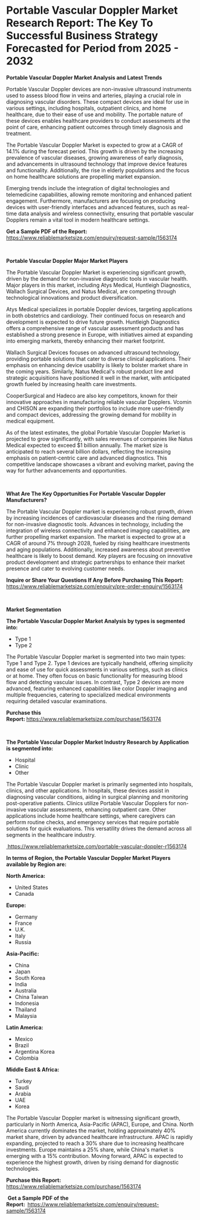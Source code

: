 <p><h1>Portable Vascular Doppler Market Research Report: The Key To Successful Business Strategy Forecasted for Period from 2025 - 2032</h1></p><p><strong>Portable Vascular Doppler Market Analysis and Latest Trends</strong></p>
<p><p>Portable Vascular Doppler devices are non-invasive ultrasound instruments used to assess blood flow in veins and arteries, playing a crucial role in diagnosing vascular disorders. These compact devices are ideal for use in various settings, including hospitals, outpatient clinics, and home healthcare, due to their ease of use and mobility. The portable nature of these devices enables healthcare providers to conduct assessments at the point of care, enhancing patient outcomes through timely diagnosis and treatment.</p><p>The Portable Vascular Doppler Market is expected to grow at a CAGR of 14.1% during the forecast period. This growth is driven by the increasing prevalence of vascular diseases, growing awareness of early diagnosis, and advancements in ultrasound technology that improve device features and functionality. Additionally, the rise in elderly populations and the focus on home healthcare solutions are propelling market expansion. </p><p>Emerging trends include the integration of digital technologies and telemedicine capabilities, allowing remote monitoring and enhanced patient engagement. Furthermore, manufacturers are focusing on producing devices with user-friendly interfaces and advanced features, such as real-time data analysis and wireless connectivity, ensuring that portable vascular Dopplers remain a vital tool in modern healthcare settings.</p></p>
<p><strong>Get a Sample PDF of the Report:&nbsp;</strong> <a href="https://www.reliablemarketsize.com/enquiry/request-sample/1563174?utm_campaign=3217&utm_medium=2&utm_source=Github&utm_content=ia&utm_term=13042025&utm_id=portable-vascular-doppler">https://www.reliablemarketsize.com/enquiry/request-sample/1563174</a></p>
<p>&nbsp;</p>
<p><strong>Portable Vascular Doppler Major Market Players</strong></p>
<p><p>The Portable Vascular Doppler Market is experiencing significant growth, driven by the demand for non-invasive diagnostic tools in vascular health. Major players in this market, including Atys Medical, Huntleigh Diagnostics, Wallach Surgical Devices, and Natus Medical, are competing through technological innovations and product diversification.</p><p>Atys Medical specializes in portable Doppler devices, targeting applications in both obstetrics and cardiology. Their continued focus on research and development is expected to drive future growth. Huntleigh Diagnostics offers a comprehensive range of vascular assessment products and has established a strong presence in Europe, with initiatives aimed at expanding into emerging markets, thereby enhancing their market footprint.</p><p>Wallach Surgical Devices focuses on advanced ultrasound technology, providing portable solutions that cater to diverse clinical applications. Their emphasis on enhancing device usability is likely to bolster market share in the coming years. Similarly, Natus Medical's robust product line and strategic acquisitions have positioned it well in the market, with anticipated growth fueled by increasing health care investments.</p><p>CooperSurgical and Hadeco are also key competitors, known for their innovative approaches in manufacturing reliable vascular Dopplers. Vcomin and CHISON are expanding their portfolios to include more user-friendly and compact devices, addressing the growing demand for mobility in medical equipment.</p><p>As of the latest estimates, the global Portable Vascular Doppler Market is projected to grow significantly, with sales revenues of companies like Natus Medical expected to exceed $1 billion annually. The market size is anticipated to reach several billion dollars, reflecting the increasing emphasis on patient-centric care and advanced diagnostics. This competitive landscape showcases a vibrant and evolving market, paving the way for further advancements and opportunities.</p></p>
<p>&nbsp;</p>
<p><strong>What Are The Key Opportunities For Portable Vascular Doppler Manufacturers?</strong></p>
<p><p>The Portable Vascular Doppler market is experiencing robust growth, driven by increasing incidences of cardiovascular diseases and the rising demand for non-invasive diagnostic tools. Advances in technology, including the integration of wireless connectivity and enhanced imaging capabilities, are further propelling market expansion. The market is expected to grow at a CAGR of around 7% through 2028, fueled by rising healthcare investments and aging populations. Additionally, increased awareness about preventive healthcare is likely to boost demand. Key players are focusing on innovative product development and strategic partnerships to enhance their market presence and cater to evolving customer needs.</p></p>
<p><strong>Inquire or Share Your Questions If Any Before Purchasing This Report:</strong> <a href="https://www.reliablemarketsize.com/enquiry/pre-order-enquiry/1563174?utm_campaign=3217&utm_medium=2&utm_source=Github&utm_content=ia&utm_term=13042025&utm_id=portable-vascular-doppler">https://www.reliablemarketsize.com/enquiry/pre-order-enquiry/1563174</a></p>
<p>&nbsp;</p>
<p><strong>Market Segmentation</strong></p>
<p><strong>The Portable Vascular Doppler Market Analysis by types is segmented into:</strong></p>
<p><ul><li>Type 1</li><li>Type 2</li></ul></p>
<p><p>The Portable Vascular Doppler market is segmented into two main types: Type 1 and Type 2. Type 1 devices are typically handheld, offering simplicity and ease of use for quick assessments in various settings, such as clinics or at home. They often focus on basic functionality for measuring blood flow and detecting vascular issues. In contrast, Type 2 devices are more advanced, featuring enhanced capabilities like color Doppler imaging and multiple frequencies, catering to specialized medical environments requiring detailed vascular examinations.</p></p>
<p><strong>Purchase this Report:&nbsp;</strong><a href="https://www.reliablemarketsize.com/purchase/1563174?utm_campaign=3217&utm_medium=2&utm_source=Github&utm_content=ia&utm_term=13042025&utm_id=portable-vascular-doppler">https://www.reliablemarketsize.com/purchase/1563174</a></p>
<p>&nbsp;</p>
<p><strong>The Portable Vascular Doppler Market Industry Research by Application is segmented into:</strong></p>
<p><ul><li>Hospital</li><li>Clinic</li><li>Other</li></ul></p>
<p><p>The Portable Vascular Doppler market is primarily segmented into hospitals, clinics, and other applications. In hospitals, these devices assist in diagnosing vascular conditions, aiding in surgical planning and monitoring post-operative patients. Clinics utilize Portable Vascular Dopplers for non-invasive vascular assessments, enhancing outpatient care. Other applications include home healthcare settings, where caregivers can perform routine checks, and emergency services that require portable solutions for quick evaluations. This versatility drives the demand across all segments in the healthcare industry.</p></p>
<p><a href="https://www.reliablemarketsize.com/portable-vascular-doppler-r1563174?utm_campaign=3217&utm_medium=2&utm_source=Github&utm_content=ia&utm_term=13042025&utm_id=portable-vascular-doppler">&nbsp;https://www.reliablemarketsize.com/portable-vascular-doppler-r1563174</a></p>
<p><strong>In terms of Region, the Portable Vascular Doppler Market Players available by Region are:</strong></p>
<p>
    <p> <strong> North America: </strong>
        <ul>
            <li>United States</li>
            <li>Canada</li>
        </ul>
        </p> 
    <p> <strong> Europe: </strong>
        <ul>
            <li>Germany</li>
            <li>France</li>
            <li>U.K.</li>
            <li>Italy</li>
            <li>Russia</li>
        </ul>
        </p> 
    <p> <strong> Asia-Pacific: </strong>
        <ul>
            <li>China</li>
            <li>Japan</li>
            <li>South Korea</li>
            <li>India</li>
            <li>Australia</li>
            <li>China Taiwan</li>
            <li>Indonesia</li>
            <li>Thailand</li>
            <li>Malaysia</li>
        </ul>
        </p> 
    <p> <strong> Latin America: </strong>
        <ul>
            <li>Mexico</li>
            <li>Brazil</li>
            <li>Argentina Korea</li>
            <li>Colombia</li>
        </ul>
        </p> 
    <p> <strong> Middle East & Africa: </strong>
        <ul>
            <li>Turkey</li>
            <li>Saudi</li>
            <li>Arabia</li>
            <li>UAE</li>
            <li>Korea</li>
        </ul>
    </p>
    </p>
<p><p>The Portable Vascular Doppler market is witnessing significant growth, particularly in North America, Asia-Pacific (APAC), Europe, and China. North America currently dominates the market, holding approximately 40% market share, driven by advanced healthcare infrastructure. APAC is rapidly expanding, projected to reach a 30% share due to increasing healthcare investments. Europe maintains a 25% share, while China's market is emerging with a 15% contribution. Moving forward, APAC is expected to experience the highest growth, driven by rising demand for diagnostic technologies.</p></p>
<p><strong>Purchase this Report: </strong><a href="https://www.reliablemarketsize.com/purchase/1563174?utm_campaign=3217&utm_medium=2&utm_source=Github&utm_content=ia&utm_term=13042025&utm_id=portable-vascular-doppler">https://www.reliablemarketsize.com/purchase/1563174</a></p>
<p>&nbsp;<strong>Get a Sample PDF of the Report:&nbsp;&nbsp;</strong><a href="https://www.reliablemarketsize.com/enquiry/request-sample/1563174?utm_campaign=3217&utm_medium=2&utm_source=Github&utm_content=ia&utm_term=13042025&utm_id=portable-vascular-doppler">https://www.reliablemarketsize.com/enquiry/request-sample/1563174</a></p>
<p><strong></strong></p>
<p><p></p><p></p><p></p></p>